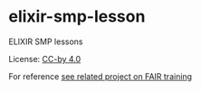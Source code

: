 # elixir-smp-lesson

ELIXIR SMP lessons

License: [CC-by 4.0](https://creativecommons.org/licenses/by/4.0/)

For reference [see related project on FAIR training](https://github.com/ELIXIR-FAIR-Training/FAIR-training-handbook)
